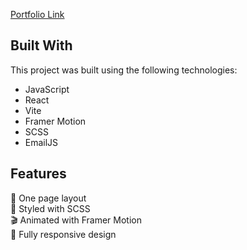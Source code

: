 [Portfolio Link]()
## Built With

This project was built using the following technologies:

- JavaScript
- React
- Vite
- Framer Motion
- SCSS
- EmailJS

## Features
:page_facing_up: One page layout\
:art: Styled with SCSS\
:clapper: Animated with Framer Motion\
:iphone: Fully responsive design
